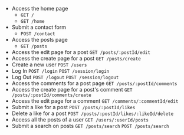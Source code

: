 - Access the home page
  - `GET /`
  - `GET /home`
- Submit a contact form
  - `POST /contact`
- Access the posts page
  - `GET /posts`
- Access the edit page for a post
  `GET /posts/:postId/edit`
- Access the create page for a post
  `GET /posts/create`
- Create a new user
  `POST /users`
- Log In
  `POST /login`
  `POST /session/login`
- Log Out
  `POST /logout`
  `POST /session/logout`
- Access the comments for a post page
  `GET /posts/:postId/comments`
- Access the create page for a post's comment
  `GET /posts/:postId/comments/create`
- Access the edit page for a comment
  `GET /comments/:commentId/edit`
- Submit a like for a post
  `POST /posts/:postId/likes`
- Delete a like for a post
  `POST /posts/:postId/likes/:likeId/delete`
- Access all the posts of a user
  `GET /users/:userId/posts`
- Submit a search on posts
  `GET /posts/search`
  `POST /posts/search`